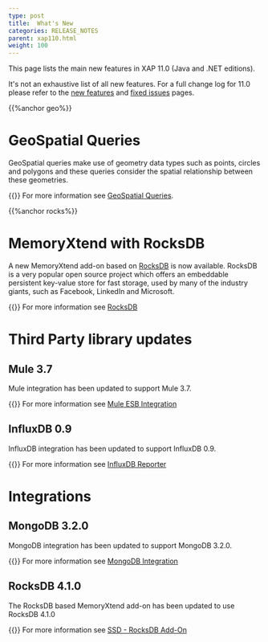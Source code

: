 ```yaml
---
type: post
title:  What's New
categories: RELEASE_NOTES
parent: xap110.html
weight: 100
---
```


This page lists the main new features in XAP 11.0 (Java and .NET editions).

It's not an exhaustive list of all new features. For a full change log for 11.0 please refer to the [new features](./110new-features.html) and [fixed issues](./110fixed-issues.html) pages.

{{%anchor geo%}}

# GeoSpatial Queries

GeoSpatial queries make use of geometry data types such as points, circles and polygons and these queries consider the spatial relationship between these geometries. 

{{<infosign>}} For more information see [GeoSpatial Queries](/xap110/query-geospatial.html).

{{%anchor rocks%}}

# MemoryXtend with RocksDB

A new MemoryXtend add-on based on [RocksDB](http://rocksdb.org/) is now available. RocksDB is a very popular open source project which offers an embeddable persistent key-value store for fast storage, used by many of the industry giants, such as Facebook, LinkedIn and Microsoft.

{{<infosign>}} For more information see [RocksDB](/xap110adm/memoryxtend-rocksdb-ssd.html)

# Third Party library updates

## Mule 3.7

Mule integration has been updated to support Mule 3.7.

{{<infosign>}} For more information see [Mule ESB Integration](/xap110/mule-esb.html)

## InfluxDB 0.9

InfluxDB integration has been updated to support InfluxDB 0.9.

{{<infosign>}} For more information see [InfluxDB Reporter](/xap110adm/metrics-influxdb-reporter.html)


# Integrations

## MongoDB 3.2.0

MongoDB integration has been updated to support MongoDB 3.2.0.

{{<infosign>}} For more information see [MongoDB Integration](/xap110/mongodb.html)

## RocksDB 4.1.0

The RocksDB based MemoryXtend add-on has been updated to use RocksDB 4.1.0

{{<infosign>}} For more information see [SSD - RocksDB Add-On](/xap110adm/memoryxtend-rocksdb-ssd.html)

